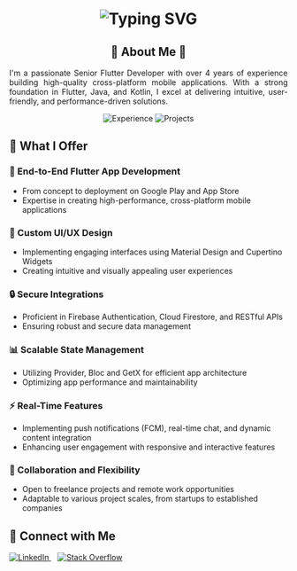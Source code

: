 <h1 align="center">
    <img src="https://readme-typing-svg.herokuapp.com?font=Fira+Code&weight=500&size=28&pause=1000&color=3B88C3&center=true&vCenter=true&random=false&width=435&lines=Hi+%F0%9F%91%8B+I'm+Bhautik+Akbari;Senior+Flutter+Developer" alt="Typing SVG" />
</h1>

<h2 align="center">🌟 About Me 🌟</h2>

<p align="justify">
I'm a passionate Senior Flutter Developer with over 4 years of experience building high-quality cross-platform mobile applications. With a strong foundation in Flutter, Java, and Kotlin, I excel at delivering intuitive, user-friendly, and performance-driven solutions.
</p>

<div align="center">
    <img src="https://img.shields.io/badge/Experience-4%2B%20Years-brightgreen?style=for-the-badge&logo=flutter&logoColor=white" alt="Experience" />
    <img src="https://img.shields.io/badge/Projects-40%2B-blue?style=for-the-badge&logo=rocket&logoColor=white" alt="Projects" />
</div>

<h2 align="left">🚀 What I Offer</h2>

<div align="left">

### 📱 End-to-End Flutter App Development
- From concept to deployment on Google Play and App Store
- Expertise in creating high-performance, cross-platform mobile applications

### 🎨 Custom UI/UX Design
- Implementing engaging interfaces using Material Design and Cupertino Widgets
- Creating intuitive and visually appealing user experiences

### 🔒 Secure Integrations
- Proficient in Firebase Authentication, Cloud Firestore, and RESTful APIs
- Ensuring robust and secure data management

### 📊 Scalable State Management
- Utilizing Provider, Bloc and GetX for efficient app architecture
- Optimizing app performance and maintainability

### ⚡ Real-Time Features
- Implementing push notifications (FCM), real-time chat, and dynamic content integration
- Enhancing user engagement with responsive and interactive features

### 💼 Collaboration and Flexibility
- Open to freelance projects and remote work opportunities
- Adaptable to various project scales, from startups to established companies

</div>

<h2 align="left">🤝 Connect with Me</h2>

<p align="left">
    <a href="https://www.linkedin.com/in/bhautik-akbari-155493224/" target="_blank">
        <img src="https://img.shields.io/badge/LinkedIn-0077B5?style=for-the-badge&logo=linkedin&logoColor=white" alt="LinkedIn"/>
    </a>
    &nbsp;&nbsp;
    <a href="https://stackoverflow.com/users/29658490/bhautik-akbari" target="_blank">
        <img src="https://img.shields.io/badge/Stack_Overflow-FE7A16?style=for-the-badge&logo=stack-overflow&logoColor=white" alt="Stack Overflow"/>
    </a>
</p>
